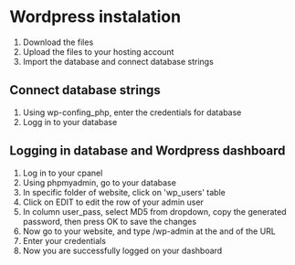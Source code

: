 # Wordpress instalation
1. Download the files
2. Upload the files to your hosting account
3. Import the database and connect database strings

## Connect database strings
1. Using wp-confing_php, enter the credentials for database
2. Logg in to your database

## Logging in database and Wordpress dashboard
1. Log in to your cpanel
2. Using phpmyadmin, go to your database
3. In specific folder of website, click on 'wp_users' table
4. Click on EDIT to edit the row of your admin user
5. In column user_pass, select MD5 from dropdown, copy the generated password, then press OK to save the changes
6. Now go to your website, and type /wp-admin at the and of the URL
7. Enter your credentials
8. Now you are successfully logged on your dashboard
